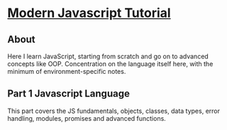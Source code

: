 # [Modern Javascript Tutorial](https://javascript.info/)

## About
Here I learn JavaScript, starting from scratch and go on to advanced concepts like OOP.
Concentration on the language itself here, with the minimum of environment-specific notes.

## Part 1 Javascript Language
This part covers the JS fundamentals, objects, classes, data types, error handling, modules, promises and advanced functions.

